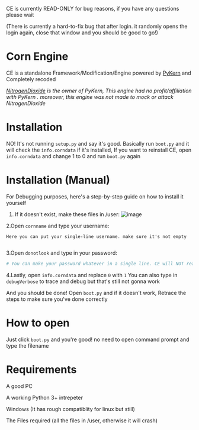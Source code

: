 CE is currently READ-ONLY for bug reasons, if you have any questions please wait

(There is currently a hard-to-fix bug that after login. it randomly opens the login again, close that window and you should be good to go!)
 
 



# Corn Engine
CE is a standalone Framework/Modification/Engine powered by [PyKern](https://github.com/Kiffolisk/pykern) and Completely recoded

*[NitrogenDioxide](https://github.com/Kiffolisk) is the owner of PyKern, This engine had no profit/affiliation with PyKern .
moreover, this engine was not made to mock or attack NitrogenDioxide*
# Installation
NO! It's not running ```setup.py``` and say it's good.
Basically run ```boot.py``` and it will check the ```info.corndata``` if it's installed,
If you want to reinstall CE, open ```info.corndata``` and change 1 to 0 and run ```boot.py``` again
# Installation (Manual)
For Debugging purposes, here's a step-by-step guide on how to install it yourself

1. If it doesn't exist, make these files in /user:
![image](https://user-images.githubusercontent.com/86628069/147412314-29edb19a-47b3-4e10-94b9-b17b8ba4c40e.png)

2.Open ```cornname``` and type your username:
```
Here you can put your single-line username. make sure it's not empty


```

3.Open ```donotlook``` and type in your password:

```Python
# You can make your password whatever in a single line. CE will NOT read anymore lines
```
4.Lastly, open ```info.corndata``` and replace ```0``` with `1`
You can also type in ```debugVerbose``` to trace and debug but that's still not gonna work

And you should be done! Open `boot.py` and if it doesn't work, Retrace the steps to make sure you've done correctly
# How to open
Just click ```boot.py``` and you're good! no need to open command prompt and type the filename

# Requirements

A good PC

A working Python 3+ intrepeter

Windows (It has rough compatiblity for linux but still)

The Files required (all the files in /user, otherwise it will crash)


